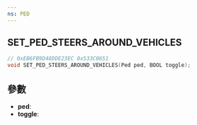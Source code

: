 ```yaml
---
ns: PED
---
```

## SET_PED_STEERS_AROUND_VEHICLES

```c
// 0xEB6FB9D48DDE23EC 0x533C0651
void SET_PED_STEERS_AROUND_VEHICLES(Ped ped, BOOL toggle);
```


## 參數
* **ped**: 
* **toggle**: 

